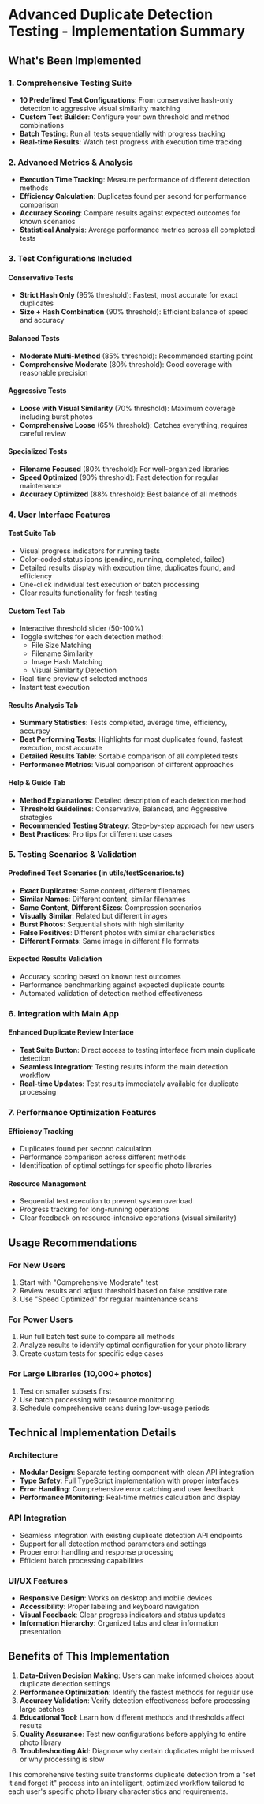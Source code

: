 # Advanced Duplicate Detection Testing - Implementation Summary

## What's Been Implemented

### 1. Comprehensive Testing Suite
- **10 Predefined Test Configurations**: From conservative hash-only detection to aggressive visual similarity matching
- **Custom Test Builder**: Configure your own threshold and method combinations
- **Batch Testing**: Run all tests sequentially with progress tracking
- **Real-time Results**: Watch test progress with execution time tracking

### 2. Advanced Metrics & Analysis
- **Execution Time Tracking**: Measure performance of different detection methods
- **Efficiency Calculation**: Duplicates found per second for performance comparison
- **Accuracy Scoring**: Compare results against expected outcomes for known scenarios
- **Statistical Analysis**: Average performance metrics across all completed tests

### 3. Test Configurations Included

#### Conservative Tests
- **Strict Hash Only** (95% threshold): Fastest, most accurate for exact duplicates
- **Size + Hash Combination** (90% threshold): Efficient balance of speed and accuracy

#### Balanced Tests
- **Moderate Multi-Method** (85% threshold): Recommended starting point
- **Comprehensive Moderate** (80% threshold): Good coverage with reasonable precision

#### Aggressive Tests
- **Loose with Visual Similarity** (70% threshold): Maximum coverage including burst photos
- **Comprehensive Loose** (65% threshold): Catches everything, requires careful review

#### Specialized Tests
- **Filename Focused** (80% threshold): For well-organized libraries
- **Speed Optimized** (90% threshold): Fast detection for regular maintenance
- **Accuracy Optimized** (88% threshold): Best balance of all methods

### 4. User Interface Features

#### Test Suite Tab
- Visual progress indicators for running tests
- Color-coded status icons (pending, running, completed, failed)
- Detailed results display with execution time, duplicates found, and efficiency
- One-click individual test execution or batch processing
- Clear results functionality for fresh testing

#### Custom Test Tab
- Interactive threshold slider (50-100%)
- Toggle switches for each detection method:
  - File Size Matching
  - Filename Similarity
  - Image Hash Matching
  - Visual Similarity Detection
- Real-time preview of selected methods
- Instant test execution

#### Results Analysis Tab
- **Summary Statistics**: Tests completed, average time, efficiency, accuracy
- **Best Performing Tests**: Highlights for most duplicates found, fastest execution, most accurate
- **Detailed Results Table**: Sortable comparison of all completed tests
- **Performance Metrics**: Visual comparison of different approaches

#### Help & Guide Tab
- **Method Explanations**: Detailed description of each detection method
- **Threshold Guidelines**: Conservative, Balanced, and Aggressive strategies
- **Recommended Testing Strategy**: Step-by-step approach for new users
- **Best Practices**: Pro tips for different use cases

### 5. Testing Scenarios & Validation

#### Predefined Test Scenarios (in utils/testScenarios.ts)
- **Exact Duplicates**: Same content, different filenames
- **Similar Names**: Different content, similar filenames  
- **Same Content, Different Sizes**: Compression scenarios
- **Visually Similar**: Related but different images
- **Burst Photos**: Sequential shots with high similarity
- **False Positives**: Different photos with similar characteristics
- **Different Formats**: Same image in different file formats

#### Expected Results Validation
- Accuracy scoring based on known test outcomes
- Performance benchmarking against expected duplicate counts
- Automated validation of detection method effectiveness

### 6. Integration with Main App

#### Enhanced Duplicate Review Interface
- **Test Suite Button**: Direct access to testing interface from main duplicate detection
- **Seamless Integration**: Testing results inform the main detection workflow
- **Real-time Updates**: Test results immediately available for duplicate processing

### 7. Performance Optimization Features

#### Efficiency Tracking
- Duplicates found per second calculation
- Performance comparison across different methods
- Identification of optimal settings for specific photo libraries

#### Resource Management
- Sequential test execution to prevent system overload
- Progress tracking for long-running operations
- Clear feedback on resource-intensive operations (visual similarity)

## Usage Recommendations

### For New Users
1. Start with "Comprehensive Moderate" test
2. Review results and adjust threshold based on false positive rate
3. Use "Speed Optimized" for regular maintenance scans

### For Power Users
1. Run full batch test suite to compare all methods
2. Analyze results to identify optimal configuration for your photo library
3. Create custom tests for specific edge cases

### For Large Libraries (10,000+ photos)
1. Test on smaller subsets first
2. Use batch processing with resource monitoring
3. Schedule comprehensive scans during low-usage periods

## Technical Implementation Details

### Architecture
- **Modular Design**: Separate testing component with clean API integration
- **Type Safety**: Full TypeScript implementation with proper interfaces
- **Error Handling**: Comprehensive error catching and user feedback
- **Performance Monitoring**: Real-time metrics calculation and display

### API Integration
- Seamless integration with existing duplicate detection API endpoints
- Support for all detection method parameters and settings
- Proper error handling and response processing
- Efficient batch processing capabilities

### UI/UX Features
- **Responsive Design**: Works on desktop and mobile devices
- **Accessibility**: Proper labeling and keyboard navigation
- **Visual Feedback**: Clear progress indicators and status updates
- **Information Hierarchy**: Organized tabs and clear information presentation

## Benefits of This Implementation

1. **Data-Driven Decision Making**: Users can make informed choices about duplicate detection settings
2. **Performance Optimization**: Identify the fastest methods for regular use
3. **Accuracy Validation**: Verify detection effectiveness before processing large batches
4. **Educational Tool**: Learn how different methods and thresholds affect results
5. **Quality Assurance**: Test new configurations before applying to entire photo library
6. **Troubleshooting Aid**: Diagnose why certain duplicates might be missed or why processing is slow

This comprehensive testing suite transforms duplicate detection from a "set it and forget it" process into an intelligent, optimized workflow tailored to each user's specific photo library characteristics and requirements.